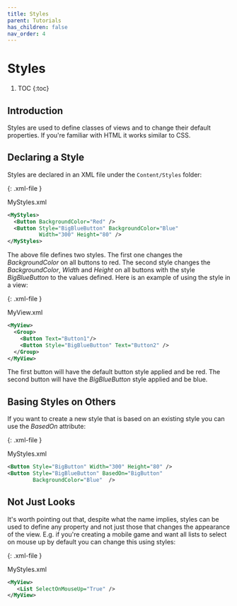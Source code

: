 ```yaml
---
title: Styles
parent: Tutorials
has_children: false
nav_order: 4
---
```

# Styles

1. TOC
{:toc}

## Introduction

Styles are used to define classes of views and to change their default properties. If you're familiar with HTML it works similar to CSS. 



## Declaring a Style

Styles are declared in an XML file under the `Content/Styles`  folder: 

{: .xml-file }

MyStyles.xml

```xml
<MyStyles>
  <Button BackgroundColor="Red" /> 
  <Button Style="BigBlueButton" BackgroundColor="Blue" 
          Width="300" Height="80" /> 
</MyStyles>
```

The above file defines two styles. The first one changes the *BackgroundColor* on all buttons to red. The second style changes the *BackgroundColor*, *Width* and *Height* on all buttons with the style *BigBlueButton* to the values defined. Here is an example of using the style in a view:

{: .xml-file }

MyView.xml

```xml
<MyView>
  <Group>
    <Button Text="Button1"/> 
    <Button Style="BigBlueButton" Text="Button2" /> 
  </Group>
</MyView>
```

The first button will have the default button style applied and be red. The second button will have the *BigBlueButton* style applied and be blue. 



## Basing Styles on Others

If you want to create a new style that is based on an existing style you can use the *BasedOn* attribute:

{: .xml-file }

MyStyles.xml

```xml
<Button Style="BigButton" Width="300" Height="80" /> 
<Button Style="BigBlueButton" BasedOn="BigButton" 
        BackgroundColor="Blue"  /> 
```



## Not Just Looks

It's worth pointing out that, despite what the name implies, styles can be used to define any property and not just those that changes the appearance of the view. E.g. if you're creating a mobile game and want all lists to select on mouse up by default you can change this using styles:

{: .xml-file }

MyStyles.xml

```xml
<MyView>
   <List SelectOnMouseUp="True" />
</MyView>
```


